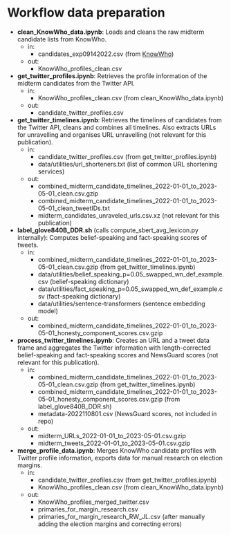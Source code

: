 # Workflow data preparation
* **clean_KnowWho_data.ipynb**: Loads and cleans the raw midterm candidate lists from KnowWho.
    * in:
      * candidates_exp09142022.csv (from [KnowWho](https://kw1.knowwho.com/candidate-data/candidate-lists/))
    * out:
      * KnowWho_profiles_clean.csv
* **get_twitter_profiles.ipynb**: Retrieves the profile information of the midterm candidates from the Twitter API.
    * in:
      * KnowWho_profiles_clean.csv (from clean_KnowWho_data.ipynb)
    * out:
      * candidate_twitter_profiles.csv
* **get_twitter_timelines.ipynb**: Retrieves the timelines of candidates from the Twitter API, cleans and combines all timelines. Also extracts URLs for unravelling and organises URL unravelling (not relevant for this publication).
    * in:
      * candidate_twitter_profiles.csv (from get_twitter_profiles.ipynb)
      * data/utilities/url_shorteners.txt (list of common URL shortening services)
    * out:
      * combined_midterm_candidate_timelines_2022-01-01_to_2023-05-01_clean.csv.gzip
      * combined_midterm_candidate_timelines_2022-01-01_to_2023-05-01_clean_tweetIDs.txt
      * midterm_candidates_unraveled_urls.csv.xz (not relevant for this publication)
* **label_glove840B_DDR.sh** (calls compute_sbert_avg_lexicon.py internally): Computes belief-speaking and fact-speaking scores of tweets.
    * in:
      * combined_midterm_candidate_timelines_2022-01-01_to_2023-05-01_clean.csv.gzip (from get_twitter_timelines.ipynb)
      * data/utilities/belief_speaking_p=0.05_swapped_wn_def_example.csv (belief-speaking dictionary)
      * data/utilities/fact_speaking_p=0.05_swapped_wn_def_example.csv (fact-speaking dictionary)
      * data/utilities/sentence-transformers (sentence embedding model)
    * out:
      * combined_midterm_candidate_timelines_2022-01-01_to_2023-05-01_honesty_component_scores.csv.gzip
* **process_twitter_timelines.ipynb**: Creates an URL and a tweet data frame and aggregates the Twitter information with length-corrected belief-speaking and fact-speaking scores and NewsGuard scores (not relevant for this publication).
    * in:
      * combined_midterm_candidate_timelines_2022-01-01_to_2023-05-01_clean.csv.gzip (from get_twitter_timelines.ipynb)
      * combined_midterm_candidate_timelines_2022-01-01_to_2023-05-01_honesty_component_scores.csv.gzip (from label_glove840B_DDR.sh)
      * metadata-2022110801.csv (NewsGuard scores, not included in repo)
    * out:
      * midterm_URLs_2022-01-01_to_2023-05-01.csv.gzip
      * midterm_tweets_2022-01-01_to_2023-05-01.csv.gzip
* **merge_profile_data.ipynb**: Merges KnowWho candidate profiles with Twitter profile information, exports data for manual research on election margins.
    * in:
      * candidate_twitter_profiles.csv (from get_twitter_profiles.ipynb)
      * KnowWho_profiles_clean.csv (from clean_KnowWho_data.ipynb)
    * out:
      * KnowWho_profiles_merged_twitter.csv
      * primaries_for_margin_research.csv
      * primaries_for_margin_research_RW_JL.csv (after manually adding the election margins and correcting errors)